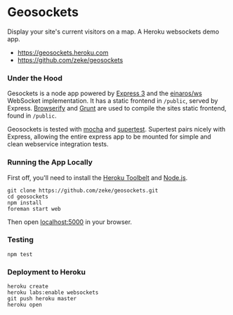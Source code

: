 # Geosockets

Display your site's current visitors on a map. A Heroku websockets demo app.

- https://geosockets.heroku.com
- https://github.com/zeke/geosockets

### Under the Hood

Gesockets is a node app powered by [Express 3](http://expressjs.com/guide.html) and the [einaros/ws](https://github.com/einaros/ws/blob/master/doc/ws.md) WebSocket implementation. It has a static frontend in `/public`, served by Express. [Browserify](https://github.com/substack/node-browserify#readme) and [Grunt](http://gruntjs.com/) are used to compile the sites static frontend, found in `/public`.

Geosockets is tested with [mocha](http://visionmedia.github.io/mocha/) and [supertest](https://github.com/visionmedia/supertest#readme). Supertest pairs nicely with Express, allowing the entire express app to be mounted for simple and clean webservice integration tests.

### Running the App Locally

First off, you'll need to install the [Heroku Toolbelt](https://toolbelt.heroku.com)
and [Node.js](http://nodejs.org/).

```
git clone https://github.com/zeke/geosockets.git
cd geosockets
npm install
foreman start web
```

Then open [localhost:5000](http://localhost:5000) in your browser.

### Testing

```
npm test
```

### Deployment to Heroku

```
heroku create
heroku labs:enable websockets
git push heroku master
heroku open
```